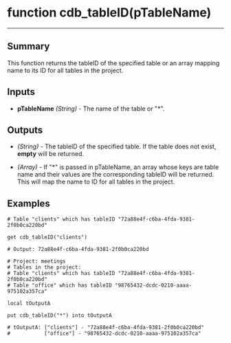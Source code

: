 # function cdb_tableID(pTableName)
---

## Summary
This function returns the tableID of the specified table or an array mapping name to its ID for all tables in the project.

## Inputs
* **pTableName** *(String)* - The name of the table or "*".

## Outputs
* *(String)* - The tableID of the specified table. If the table does not exist, **empty** will be returned.

* *(Array)* - If "*" is passed in pTableName, an array whose keys are table name and their values are the corresponding tableID will be returned. This will map the name to ID for all tables in the project.

## Examples
```livecodeserver
# Table "clients" which has tableID "72a88e4f-c6ba-4fda-9381-2f0b0ca220bd"

get cdb_tableID("clients")

# Output: 72a88e4f-c6ba-4fda-9381-2f0b0ca220bd
``` 

```livecodeserver
# Project: meetings
# Tables in the project:
# Table "clients" which has tableID "72a88e4f-c6ba-4fda-9381-2f0b0ca220bd"
# Table "office" which has tableID "98765432-dcdc-0210-aaaa-975102a357ca"

local tOutputA

put cdb_tableID("*") into tOutputA

# tOutputA: ["clients"] - "72a88e4f-c6ba-4fda-9381-2f0b0ca220bd"
#			["office"] - "98765432-dcdc-0210-aaaa-975102a357ca"
``` 
